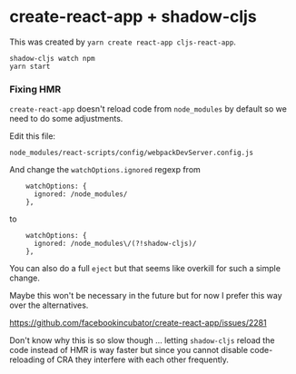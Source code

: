 # create-react-app + shadow-cljs

This was created by `yarn create react-app cljs-react-app`.

```
shadow-cljs watch npm
yarn start
```

### Fixing HMR

`create-react-app` doesn't reload code from `node_modules` by default so we need to do some adjustments.

Edit this file:
```
node_modules/react-scripts/config/webpackDevServer.config.js
```

And change the `watchOptions.ignored` regexp from
```
    watchOptions: {
      ignored: /node_modules/
    },
```
to
```
    watchOptions: {
      ignored: /node_modules\/(?!shadow-cljs)/
    },
```

You can also do a full `eject` but that seems like overkill for such a simple change.

Maybe this won't be necessary in the future but for now I prefer this way over the alternatives.

https://github.com/facebookincubator/create-react-app/issues/2281

Don't know why this is so slow though ... letting `shadow-cljs` reload the code instead of HMR is way faster but since you cannot disable code-reloading of CRA they interfere with each other frequently.